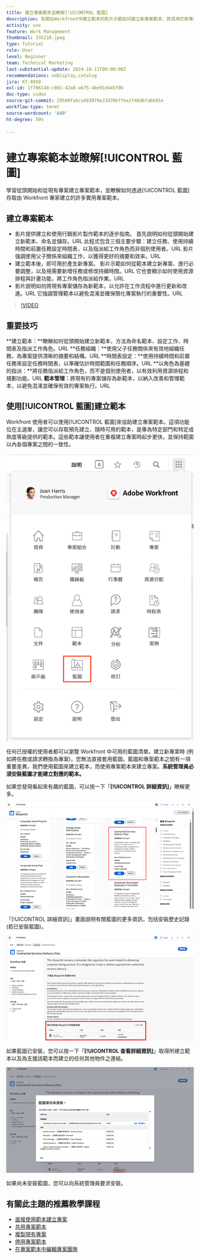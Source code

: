 ```yaml
---
title: 建立專案範本並瞭解[!UICONTROL 藍圖]
description: 有關在Workfront中建立範本的影片示範如何建立新專案範本、將其用於新專案、將現有專案另存為範本、利用預先建立的Blueprint以及將任務指派給工作角色，以實現有效的資源管理。
activity: use
feature: Work Management
thumbnail: 335210.jpeg
type: Tutorial
role: User
level: Beginner
team: Technical Marketing
last-substantial-update: 2024-10-11T00:00:00Z
recommendations: noDisplay,catalog
jira: KT-8950
exl-id: 1f706148-c001-42a8-a675-48e91d445f0b
doc-type: video
source-git-commit: 29500fabca483078e33d39bffee2f48d6fabb91e
workflow-type: tm+mt
source-wordcount: '640'
ht-degree: 50%

---
```


# 建立專案範本並瞭解[!UICONTROL 藍圖]


學習從頭開始和從現有專案建立專案範本，並瞭解如何透過[!UICONTROL 藍圖]存取由 Workfront 專家建立的許多實用專案範本。

## 建立專案範本

* 影片提供建立和使用行銷影片製作範本的逐步指南。 首先說明如何從頭開始建立新範本、命名並儲存。&#x200B;URL 此程式包含三個主要步驟：建立任務、使用持續時間和前置任務設定時間表，以及指派給工作角色而非個別使用者。&#x200B;URL 影片強調使用父子關係來組織工作，以獲得更好的摘要和效率。&#x200B;URL
* 建立範本後，即可用於產生新專案。 影片示範如何從範本建立新專案、進行必要調整，以及視需要新增任務或修改持續時間。&#x200B;URL 它也會顯示如何使用資源排程與計畫功能，將工作角色指派給作業。&#x200B;URL
* 影片說明如何將現有專案儲存為新範本，以允許在工作流程中進行更新和改進。&#x200B;URL 它強調管理範本以避免混淆並確保簡化專案執行的重要性。&#x200B;URL

>[!VIDEO](https://video.tv.adobe.com/v/335210/?quality=12&learn=on)

## 重要技巧

**建立範本：**瞭解如何從頭開始建立新範本，方法為命名範本、設定工作、時間表及指派工作角色。&#x200B;URL
**任務組織：**使用父子任務關係來有效地組織任務，為專案提供清晰的摘要和結構。&#x200B;URL
**時間表設定：**使用持續時間和前置任務來設定任務時間表，以準確估計時間範圍和任務順序。&#x200B;URL
**以角色為基礎的指派：**將任務指派給工作角色，而不是個別使用者，以有效利用資源排程和規劃功能。&#x200B;URL
**範本管理：**&#x200B;將現有的專案儲存為新範本，以納入改善和管理範本，以避免混淆並確保有效的專案執行。&#x200B;URL


## 使用[!UICONTROL 藍圖]建立範本

Workfront 使用者可以使用[!UICONTROL 藍圖]來協助建立專案範本。這項功能位在主選單，讓您可以存取預先建立、隨時可用的範本，是專為特定部門和特定成熟度等級提供的範本。這些範本讓使用者在重複建立專案時起步更快，並保持範圍以內各個專案之間的一致性。

![主選單中的藍圖](assets/pt-blueprints-01.png)

任何已授權的使用者都可以瀏覽 Workfront 中可用的藍圖清單。建立新專案時 (例如將任務或請求轉換為專案)，您無法直接套用藍圖。藍圖和專案範本之間有一項重要差異，我們使用藍圖來建立範本，而使用專案範本來建立專案。**系統管理員必須安裝藍圖才能建立對應的範本。**

如果您發現看起來有趣的藍圖，可以按一下「**[!UICONTROL 詳細資訊]**」瞭解更多。

![藍圖清單](assets/pt-blueprints-02.png)

「[!UICONTROL 詳細資訊]」畫面說明有關藍圖的更多資訊，包括安裝歷史記錄 (若已安裝藍圖)。

![關於使用藍圖的詳細資訊](assets/pt-blueprints-03.png)

如果藍圖已安裝，您可以按一下「**[!UICONTROL 查看詳細資訊]**」取得所建立範本以及為支援該範本而建立的任何其他物件之連結。

![關於安裝藍圖的詳細資訊](assets/pt-blueprints-04.png)

如果尚未安裝藍圖，您可以向系統管理員要求安裝。

## 有關此主題的推薦教學課程

* [直接使用範本建立專案](/help/manage-work/create-and-manage-project-templates/create-a-project-directly-from-a-template.md)
* [共用專案範本](/help/manage-work/create-and-manage-project-templates/share-a-project-template.md)
* [複製現有專案](/help/manage-work/manage-projects/copy-an-existing-project.md)
* [停用專案範本](/help/manage-work/create-and-manage-project-templates/deactivate-a-project-template.md)
* [在專案範本中編輯專案團隊](/help/manage-work/create-and-manage-project-templates/edit-the-project-team-in-a-project-template.md)
